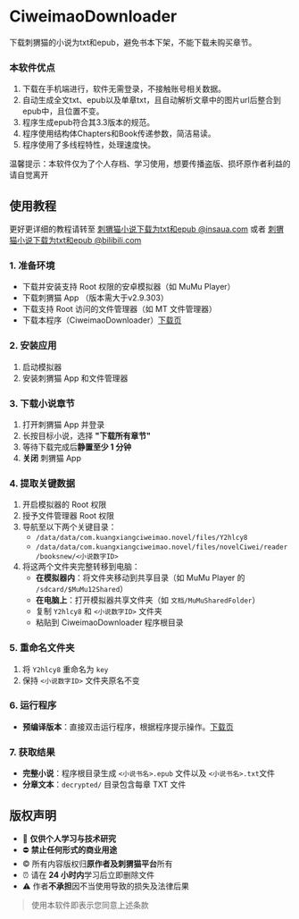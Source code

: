 # CiweimaoDownloader

下载刺猬猫的小说为txt和epub，避免书本下架，不能下载未购买章节。

### 本软件优点
   1. 下载在手机端进行，软件无需登录，不接触账号相关数据。
   2. 自动生成全文txt、epub以及单章txt，且自动解析文章中的图片url后整合到epub中，且位置不变。
   3. 程序生成epub符合其3.3版本的规范。
   4. 程序使用结构体Chapters和Book传递参数，简洁易读。
   5. 程序使用了多线程特性，处理速度快。

温馨提示：本软件仅为了个人存档、学习使用，想要传播盗版、损坏原作者利益的请自觉离开

## 使用教程

更好更详细的教程请转至 [刺猬猫小说下载为txt和epub @insaua.com](https://www.insaua.com/2025/07/14/%E5%88%BA%E7%8C%AC%E7%8C%AB%E5%B0%8F%E8%AF%B4%E4%B8%8B%E8%BD%BD%E4%B8%BAtxt%E5%92%8Cepub/) 或者 [刺猬猫小说下载为txt和epub @bilibili.com](https://www.bilibili.com/read/cv42323693)

### 1. 准备环境
* 下载并安装支持 Root 权限的安卓模拟器（如 MuMu Player）
* 下载刺猬猫 App （版本需大于v2.9.303）
* 下载支持 Root 访问的文件管理器（如 MT 文件管理器）
* 下载本程序（CiweimaoDownloader）[下载页](https://github.com/Eason3Blue/CiweimaoDownloader/releases/latest)

### 2. 安装应用
1. 启动模拟器
2. 安装刺猬猫 App 和文件管理器

### 3. 下载小说章节
1. 打开刺猬猫 App 并登录
2. 长按目标小说，选择 **"下载所有章节"**
3. 等待下载完成后**静置至少 1 分钟**
4. **关闭** 刺猬猫 App

### 4. 提取关键数据
1. 开启模拟器的 Root 权限
2. 授予文件管理器 Root 权限
3. 导航至以下两个关键目录：
   - `/data/data/com.kuangxiangciweimao.novel/files/Y2hlcy8`
   - `/data/data/com.kuangxiangciweimao.novel/files/novelCiwei/reader/booksnew/<小说数字ID>`
4. 将这两个文件夹完整转移到电脑：
   - **在模拟器内**：将文件夹移动到共享目录（如 MuMu Player 的 `/sdcard/$MuMu12Shared`）
   - **在电脑上**：打开模拟器共享文件夹（如 `文档/MuMuSharedFolder`）
   - 复制 `Y2hlcy8` 和 `<小说数字ID>` 文件夹
   - 粘贴到 CiweimaoDownloader 程序根目录

### 5. 重命名文件夹
1. 将 `Y2hlcy8` 重命名为 `key`
2. 保持 `<小说数字ID>` 文件夹原名不变

### 6. 运行程序
* **预编译版本**：直接双击运行程序，根据程序提示操作。[下载页](https://github.com/Eason3Blue/CiweimaoDownloader/releases/latest)

### 7. 获取结果
* **完整小说**：程序根目录生成 `<小说书名>.epub` 文件以及 `<小说书名>.txt`文件
* **分章文本**：`decrypted/` 目录包含每章 TXT 文件

## 版权声明

* 📖 **仅供个人学习与技术研究**  
* ⛔ **禁止任何形式的商业用途**  
* ©️ 所有内容版权归**原作者及刺猬猫平台**所有  
* ⏰ 请在 **24 小时内**学习后立即删除文件  
* ⚠️ 作者**不承担**因不当使用导致的损失及法律后果  

> 使用本软件即表示您同意上述条款
